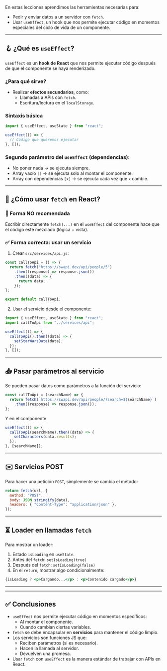 

En estas lecciones aprendimos las herramientas necesarias para:
- Pedir y enviar datos a un servidor con `fetch`.
- Usar `useEffect`, un hook que nos permite ejecutar código en momentos especiales del ciclo de vida de un componente.

---

## 🪝 ¿Qué es `useEffect`?

`useEffect` es un **hook de React** que nos permite ejecutar código después de que el componente se haya renderizado.

### ¿Para qué sirve?

- Realizar **efectos secundarios**, como:
  - Llamadas a APIs con `fetch`.
  - Escritura/lectura en el `localStorage`.

### Sintaxis básica

```jsx
import { useEffect, useState } from "react";

useEffect(() => {
  // Código que queremos ejecutar
}, []);
```

### Segundo parámetro del `useEffect` (dependencias):

- No poner nada → se ejecuta siempre.
- Array vacío `[]` → se ejecuta solo al montar el componente.
- Array con dependencias `[x]` → se ejecuta cada vez que `x` cambie.

---

## 🔌 ¿Cómo usar `fetch` en React?

### 🚫 Forma NO recomendada

Escribir directamente `fetch(...)` en el `useEffect` del componente hace que el código esté mezclado (lógica + vista).

### ✅ Forma correcta: usar un **servicio**

1. Crear `src/services/api.js`:

```js
const callToApi = () => {
  return fetch("https://swapi.dev/api/people/5")
    .then((response) => response.json())
    .then((data) => {
      return data;
    });
};

export default callToApi;
```

2. Usar el servicio desde el componente:

```jsx
import { useEffect, useState } from "react";
import callToApi from "../services/api";

useEffect(() => {
  callToApi().then((data) => {
    setStarWarsData(data);
  });
}, []);
```

---

## 📥 Pasar parámetros al servicio

Se pueden pasar datos como parámetros a la función del servicio:

```js
const callToApi = (searchName) => {
  return fetch(`https://swapi.dev/api/people/?search=${searchName}`)
    .then((response) => response.json());
};
```

Y en el componente:

```jsx
useEffect(() => {
  callToApi(searchName).then((data) => {
    setCharacters(data.results);
  });
}, [searchName]);
```

---

## ✉️ Servicios POST

Para hacer una petición `POST`, simplemente se cambia el método:

```js
return fetch(url, {
  method: "POST",
  body: JSON.stringify(data),
  headers: { "Content-Type": "application/json" },
});
```



---

## ⏳ Loader en llamadas `fetch`

Para mostrar un loader:

1. Estado `isLoading` en `useState`.
2. Antes del `fetch`: `setIsLoading(true)`
3. Después del `fetch`: `setIsLoading(false)`
4. En el `return`, mostrar algo condicionalmente:

```jsx
{isLoading ? <p>Cargando...</p> : <p>Contenido cargado</p>}
```

---


---

## ✅ Conclusiones

- `useEffect` nos permite ejecutar código en momentos específicos:
  - Al montar el componente.
  - Cuando cambian ciertas variables.
- `fetch` se debe encapsular en **servicios** para mantener el código limpio.
- Los servicios son funciones JS que:
  - Reciben parámetros (si es necesario).
  - Hacen la llamada al servidor.
  - Devuelven una promesa.
- Usar `fetch` con `useEffect` es la manera estándar de trabajar con APIs en React.


